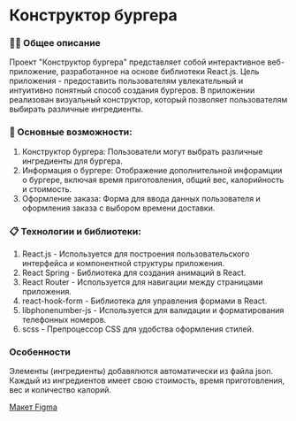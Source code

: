 # Конструктор бургера

### 👩‍💻 Общее описание
Проект "Конструктор бургера" представляет собой интерактивное веб-приложение, разработанное на основе библиотеки React.js. Цель приложения - предоставить пользователям увлекательный и интуитивно понятный способ создания бургеров. В приложении реализован визуальный конструктор, который позволяет пользователям выбирать различные ингредиенты.


### 🚀  Основные возможности:
1. Конструктор бургера: Пользователи могут выбрать различные ингредиенты для бургера.
2. Информация о бургере: Отображение дополнительной инфорамции о бургере, включая время приготовления, общий вес, калорийность и стоимость.
4. Оформление заказа: Форма для ввода данных пользователя и оформления заказа с выбором времени доставки.

### 📋 Технологии и библиотеки:
1. React.js - Используется для построения пользовательского интерфейса и компонентной структуры приложения.
2. React Spring - Библиотека для создания анимаций в React.
3. React Router - Используется для навигации между страницами приложения.
4. react-hook-form - Библиотека для управления формами в React.
5. libphonenumber-js - Используется для валидации и форматирования телефонных номеров.
6. scss - Препроцессор CSS для удобства оформления стилей.

### Особенности
Элементы (ингредиенты) добавялются автоматически из файла json. Каждый из ингредиентов имеет свою стоимость, время приготовления, вес и количество калорий.


 <a href='https://www.figma.com/file/R4MkRVzRHinZP7W8YpH4mH/Make-burger-publish?type=design&node-id=402%3A2090&mode=design&t=hseckfRHhphJjR0f-1'>Макет Figma</a>
